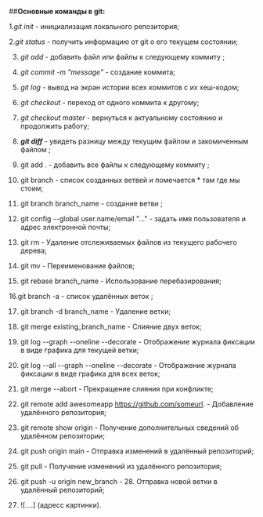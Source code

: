 ##__Основные команды в git:__

1._git init_ - инициализация локального репозитория;

2._git status_ - получить информацию от git о его текущем состоянии;

3. _git add_ - добавить файл или файлы к следующему коммиту ;

4. _git commit -m "message"_ - создание коммита;

 5. _git log_ - вывод на экран истории всех коммитов с их хеш-кодом;

 6. _git checkout_ - переход от одного коммита к другому;

 7. _git checkout master_ - вернуться к актуальному состоянию и продолжить работу;

 8. **_git diff_** - увидеть разницу между текущим файлом и закомиченным файлом ;
  
 9. git add .  - добавить все файлы к следующему коммиту ;

 10. git branch - список созданных ветвей и помечается * там где мы стоим;

 11. git branch branch_name - создание ветви ;

 12. git config --global user.name/email "..." - задать имя пользователя и адрес электронной почты;

 13. git rm - Удаление отслеживаемых файлов из текущего рабочего дерева;

 14. git mv - Переименование файлов;

 15. git rebase branch_name -  Использование перебазирования;

 16.git branch -a - список удалённых веток ;
 
 17. git branch -d branch_name - Удаление ветки;

 18. git merge existing_branch_name - Слияние двух веток;

 19. git log --graph --oneline --decorate - Отображение журнала фиксации в виде графика для текущей ветки;

 20. git log --all --graph --oneline --decorate - Отображение журнала фиксации в виде графика для  всех веток;

 21. git merge --abort - Прекращение слияния при конфликте;

 22. git remote add awesomeapp https://github.com/someurl. - Добавление удалённого репозитория;

 23. git remote show origin - Получение дополнительных сведений об удалённом репозитории;

24. git push origin main - Отправка изменений в удалённый репозиторий;

25. git pull - Получение изменений из удалённого репозитория;

26. git push -u origin new_branch - 28. Отправка новой ветки в удалённый репозиторий;

27. ![....] (адресс картинки).






























